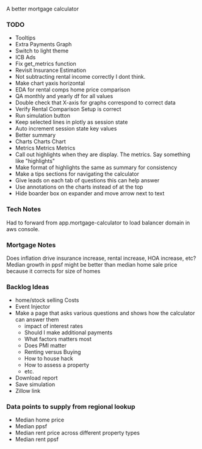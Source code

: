 A better mortgage calculator

### TODO
- Tooltips
- Extra Payments Graph
- Switch to light theme
- ICB Ads
- Fix get_metrics function
- Revisit Insurance Estimation
- Not subtracting rental income correctly I dont think.
- Make chart yaxis horizontal
- EDA for rental comps home price comparison
- QA monthly and yearly df for all values
- Double check that X-axis for graphs correspond to correct data
- Verify Rental Comparison Setup is correct
- Run simulation button
- Keep selected lines in plotly as session state
- Auto increment session state key values
- Better summary
- Charts Charts Chart
- Metrics Metrics Metrics
- Call out highlights when they are display. The metrics. Say something like "highlights"
- Make format of highlights the same as summary for consistency
- Make a tips sections for navigating the calculator
- Give leads on each tab of questions this can help answer
- Use annotations on the charts instead of at the top
- Hide boarder box on expander and move arrow next to text

### Tech Notes
Had to forward from app.mortgage-calculator to load balancer domain in aws console.

### Mortgage Notes
Does inflation drive insurance increase, rental increase, HOA increase, etc?
Median growth in ppsf might be better than median home sale price because it corrects for size of homes

### Backlog Ideas
- home/stock selling Costs
- Event Injector
- Make a page that asks various questions and shows how the calculator can answer them
    - impact of interest rates
    - Should I make additional payments
    - What factors matters most
    - Does PMI matter
    - Renting versus Buying
    - How to house hack
    - How to assess a property
    - etc.
- Download report
- Save simulation
- Zillow link

### Data points to supply from regional lookup
- Median home price
- Median ppsf
- Median rent price across different property types
- Median rent ppsf